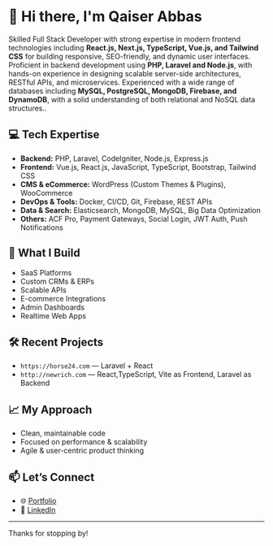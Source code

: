 # 👋 Hi there, I'm Qaiser Abbas

Skilled Full Stack Developer with strong expertise in modern frontend technologies including
**React.js, Next.js, TypeScript, Vue.js, and Tailwind CSS** for building responsive, SEO-friendly, and
dynamic user interfaces. Proficient in backend development using **PHP, Laravel and Node.js**,
with hands-on experience in designing scalable server-side architectures, RESTful APIs, and
microservices. Experienced with a wide range of databases including **MySQL, PostgreSQL,
MongoDB, Firebase, and DynamoDB**, with a solid understanding of both relational and NoSQL
data structures..

## 💻 Tech Expertise

- **Backend:** PHP, Laravel, CodeIgniter, Node.js, Express.js  
- **Frontend:** Vue.js, React.js, JavaScript, TypeScript, Bootstrap, Tailwind CSS  
- **CMS & eCommerce:** WordPress (Custom Themes & Plugins), WooCommerce  
- **DevOps & Tools:** Docker, CI/CD, Git, Firebase, REST APIs  
- **Data & Search:** Elasticsearch, MongoDB, MySQL, Big Data Optimization  
- **Others:** ACF Pro, Payment Gateways, Social Login, JWT Auth, Push Notifications

## 🚀 What I Build

- SaaS Platforms  
- Custom CRMs & ERPs  
- Scalable APIs  
- E-commerce Integrations  
- Admin Dashboards  
- Realtime Web Apps

## 🛠 Recent Projects

- `https://horse24.com` — Laravel + React  
- `http://newrich.com` — React,TypeScript, Vite as Frontend, Laravel as Backend

## 📈 My Approach

- Clean, maintainable code
- Focused on performance & scalability
- Agile & user-centric product thinking

## 📫 Let’s Connect

- 🌐 [Portfolio](https://qaiser-abbas-portfolio.web.app/)
- 💼 [LinkedIn](https://www.linkedin.com/in/qaiser-abbas-a28419270)

---

Thanks for stopping by!
